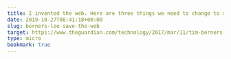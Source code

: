 ```yaml
---
title: I invented the web. Here are three things we need to change to save it | Tim Berners-Lee | Technology | The Guardian
date: 2019-10-27T08:41:18+00:00
slug: berners-lee-save-the-web
target: https://www.theguardian.com/technology/2017/mar/11/tim-berners-lee-web-inventor-save-internet
type: micro
bookmark: true
---
```

 